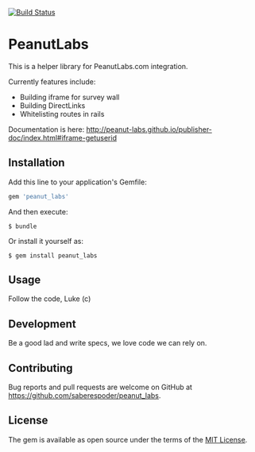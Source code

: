 
[![Build Status](https://travis-ci.org/saberespoder/peanut_labs.svg?branch=master)](https://travis-ci.org/saberespoder/peanut_labs)

# PeanutLabs
This is a helper library for PeanutLabs.com integration.

Currently features include:
- Building iframe for survey wall
- Building DirectLinks
- Whitelisting routes in rails

Documentation is here: http://peanut-labs.github.io/publisher-doc/index.html#iframe-getuserid

## Installation

Add this line to your application's Gemfile:

```ruby
gem 'peanut_labs'
```

And then execute:

    $ bundle

Or install it yourself as:

    $ gem install peanut_labs

## Usage
Follow the code, Luke (c) 

## Development

Be a good lad and write specs, we love code we can rely on.

## Contributing

Bug reports and pull requests are welcome on GitHub at https://github.com/saberespoder/peanut_labs. 


## License

The gem is available as open source under the terms of the [MIT License](http://opensource.org/licenses/MIT).

